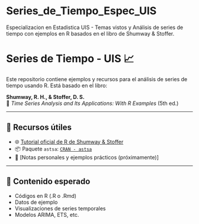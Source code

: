 # Series_de_Tiempo_Espec_UIS
Especializacion en Estadistica UIS - Temas vistos y Análisis de series de tiempo con ejemplos en R basados en el libro de Shumway &amp; Stoffer.
# Series de Tiempo - UIS 📈

Este repositorio contiene ejemplos y recursos para el análisis de series de tiempo usando R. Está basado en el libro:

**Shumway, R. H., & Stoffer, D. S.**  
📘 *Time Series Analysis and Its Applications: With R Examples* (5th ed.)

---

## 🔗 Recursos útiles

- 🌐 [Tutorial oficial de R de Shumway & Stoffer](https://dsstoffer.github.io/Rtoot)
- 📦 Paquete `astsa`: [`CRAN - astsa`](https://cran.r-project.org/package=astsa)
- 🧠 [Notas personales y ejemplos prácticos (próximamente)]

---

## 📁 Contenido esperado

- Códigos en R (.R o .Rmd)
- Datos de ejemplo
- Visualizaciones de series temporales
- Modelos ARIMA, ETS, etc.
